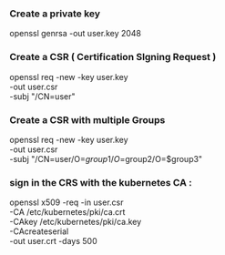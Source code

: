 ### Create a private key
openssl genrsa -out user.key 2048

### Create a CSR ( Certification SIgning Request )
openssl req -new -key user.key \
  -out user.csr \
  -subj "/CN=user"
  
### Create a CSR with multiple Groups
openssl req -new -key user.key \
  -out user.csr \
  -subj "/CN=user/O=$group1/O=$group2/O=$group3"
  
  
### sign in the CRS with the kubernetes CA :
openssl x509 -req -in user.csr \
  -CA /etc/kubernetes/pki/ca.crt \
  -CAkey /etc/kubernetes/pki/ca.key \
  -CAcreateserial \
  -out user.crt -days 500
